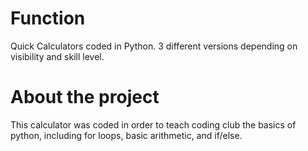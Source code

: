 # Function
Quick Calculators coded in Python. 3 different versions depending on visibility and skill level. 

# About the project
This calculator was coded in order to teach coding club the basics of python, including for loops, basic arithmetic, and if/else. 
